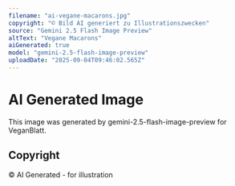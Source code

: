 ```yaml
---
filename: "ai-vegane-macarons.jpg"
copyright: "© Bild AI generiert zu Illustrationszwecken"
source: "Gemini 2.5 Flash Image Preview"
altText: "Vegane Macarons"
aiGenerated: true
model: "gemini-2.5-flash-image-preview"
uploadDate: "2025-09-04T09:46:02.565Z"
---
```


# AI Generated Image

This image was generated by gemini-2.5-flash-image-preview for VeganBlatt.

## Copyright
© AI Generated - for illustration
